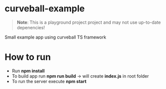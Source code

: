 # curveball-example
> **Note**: This is a playground project project and may not use up-to-date depenencies!

Small example app using curveball TS framework

# How to run
* Run **npm install**
* To build app run **npm run build** -> will create **index.js** in root folder
* To run the server execute **npm start**
